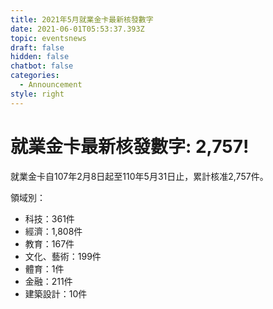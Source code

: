 ```yaml
---
title: 2021年5月就業金卡最新核發數字
date: 2021-06-01T05:53:37.393Z
topic: eventsnews
draft: false
hidden: false
chatbot: false
categories:
  - Announcement
style: right
---
```

# 就業金卡最新核發數字: 2,757!

就業金卡自107年2月8日起至110年5月31日止，累計核准2,757件。 

領域別：

* 科技：361件
* 經濟：1,808件
* 教育：167件
* 文化、藝術：199件
* 體育：1件
* 金融：211件
* 建築設計：10件